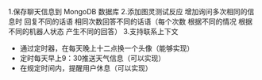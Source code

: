 1.保存聊天信息到 MongoDB 数据库
2.添加图灵测试反应
    增加询问多次相同的信息时 回复不同的话语
    相同次数回答不同的话语（每个次数 根据不同的情况 根据不同的机器人状态 产生不同的回答）
3.支持联系上下文


- 通过定时器，在每天晚上十二点换一个头像（能够实现）
- 定时每天早上9：30推送天气信息（可以实现）
- 在规定时间内，提醒用户休息（可以实现）
